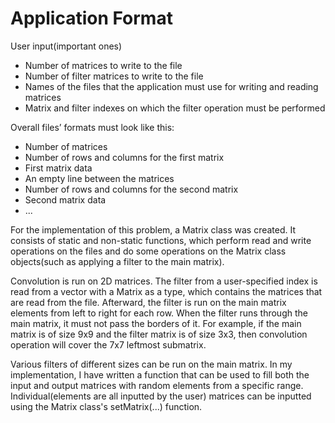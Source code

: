# Application Format

User input(important ones)
* Number of matrices to write to the file
* Number of filter matrices to write to the file
* Names of the files that the application must use for writing and reading matrices
* Matrix and filter indexes on which the filter operation must be performed

Overall files’ formats must look like this: 
* Number of matrices 
* Number of rows and columns for the first matrix
* First matrix data
* An empty line between the matrices
* Number of rows and columns for the second matrix
* Second matrix data
* ...

For the implementation of this problem, a Matrix class was created. It consists of static and non-static functions, which perform read and write operations on the files and do some operations on the Matrix class objects(such as applying a filter to the main matrix). 

Convolution is run on 2D matrices. The filter from a user-specified index is read from a vector with a Matrix as a type, which contains the matrices that are read from the file. Afterward, the filter is run on the main matrix elements from left to right for each row. When the filter runs through the main matrix, it must not pass the borders of it. For example, if the main matrix is of size 9x9 and the filter matrix is of size 3x3, then convolution operation will cover the 7x7 leftmost submatrix. 

Various filters of different sizes can be run on the main matrix. In my implementation, I have written a function that can be used to fill both the input and output matrices with random elements from a specific range. Individual(elements are all inputted by the user) matrices can be inputted using the Matrix class's setMatrix(...) function.

